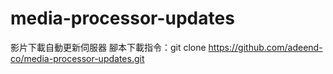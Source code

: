 # media-processor-updates
影片下載自動更新伺服器
腳本下載指令：git clone https://github.com/adeend-co/media-processor-updates.git
